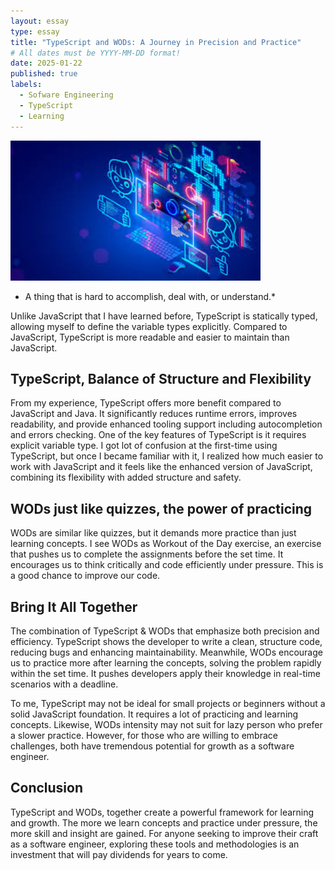 ```yaml
---
layout: essay
type: essay
title: "TypeScript and WODs: A Journey in Precision and Practice"
# All dates must be YYYY-MM-DD format!
date: 2025-01-22
published: true
labels:
  - Sofware Engineering
  - TypeScript
  - Learning
---
```


<img width="400px" class="rounded float-start pe-4" src="../img/coding.jpg">

* A thing that is hard to accomplish, deal with, or understand.*

Unlike JavaScript that I have learned before, TypeScript is statically typed, allowing myself to define the variable types explicitly. Compared to JavaScript, TypeScript is more readable and easier to maintain than JavaScript.

## TypeScript, Balance of Structure and Flexibility

From my experience, TypeScript offers more benefit compared to JavaScript and Java. It significantly reduces runtime errors, improves readability, and provide enhanced tooling support including autocompletion and errors checking. One of the key features of TypeScript is it requires explicit variable type. I got lot of confusion at the first-time using TypeScript, but once I became familiar with it, I realized how much easier to work with JavaScript and it feels like the enhanced version of JavaScript, combining its flexibility with added structure and safety.

## WODs just like quizzes, the power of practicing

WODs are similar like quizzes, but it demands more practice than just learning concepts. I see WODs as Workout of the Day exercise, an exercise that pushes us to complete the assignments before the set time. It encourages us to think critically and code efficiently under pressure. This is a good chance to improve our code.

## Bring It All Together

The combination of TypeScript & WODs that emphasize both precision and efficiency. TypeScript shows the developer to write a clean, structure code, reducing bugs and enhancing maintainability. Meanwhile, WODs encourage us to practice more after learning the concepts, solving the problem rapidly within the set time. It pushes developers apply their knowledge in real-time scenarios with a deadline.

To me, TypeScript may not be ideal for small projects or beginners without a solid JavaScript foundation. It requires a lot of practicing and learning concepts. Likewise, WODs intensity may not suit for lazy person who prefer a slower practice. However, for those who are willing to embrace challenges, both have tremendous potential for growth as a software engineer.

## Conclusion

TypeScript and WODs, together create a powerful framework for learning and growth. The more we learn concepts and practice under pressure, the more skill and insight are gained. For anyone seeking to improve their craft as a software engineer, exploring these tools and methodologies is an investment that will pay dividends for years to come.
